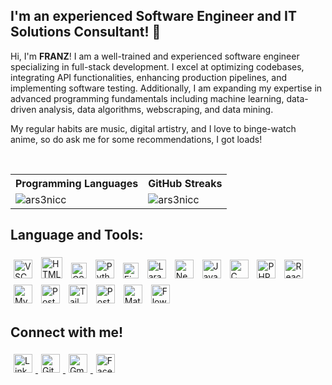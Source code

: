 ## I'm an experienced Software Engineer and IT Solutions Consultant! 👋

Hi, I'm **FRANZ**! I am a well-trained and experienced software engineer specializing in full-stack development. I excel at optimizing codebases, integrating API functionalities, enhancing production pipelines, and implementing software testing. Additionally, I am expanding my expertise in advanced programming fundamentals including machine learning, data-driven analysis, data algorithms, webscraping, and data mining.

My regular habits are music, digital artistry, and I love to binge-watch anime, so do ask me for some recommendations, I got loads!

<br/>

<table align="center">
    <tr>
        <th>Programming Languages</th>
        <th>GitHub Streaks</th>
    </tr>
    <tr>
        <td>
            <img align="left" src="https://github-readme-stats.vercel.app/api/top-langs?username=ars3nicc&theme=omni&show_icons=true&locale=en&layout=compact" alt="ars3nicc"/>
        </td>
        <td>
            <img align="center" src="https://github-readme-streak-stats.herokuapp.com/?user=ars3nicc&theme=omni" alt="ars3nicc" />
        </td>
    </tr>
</table>

## Language and Tools:

<p align="">
    <img src="https://code.visualstudio.com/assets/images/code-stable.png" alt="VSCode logo" width="30" style="margin: 5px;"/>
    <img src="https://upload.wikimedia.org/wikipedia/commons/thumb/6/61/HTML5_logo_and_wordmark.svg/1024px-HTML5_logo_and_wordmark.svg.png" alt="HTML logo" width="34" style="margin: 5px;"/>
    <img src="https://upload.wikimedia.org/wikipedia/commons/thumb/d/d5/CSS3_logo_and_wordmark.svg/1452px-CSS3_logo_and_wordmark.svg.png" alt="CSS logo" width="25" style="margin: 5px;"/>
    <img src="https://upload.wikimedia.org/wikipedia/commons/thumb/c/c3/Python-logo-notext.svg/1869px-Python-logo-notext.svg.png" alt="Python logo" width="30" style="margin: 5px;"/>
    <img src="https://upload.wikimedia.org/wikipedia/commons/thumb/3/33/Figma-logo.svg/1667px-Figma-logo.svg.png" alt="Figma logo" width="25" style="margin: 5px;"/>
    <img src="https://upload.wikimedia.org/wikipedia/commons/thumb/9/9a/Laravel.svg/1200px-Laravel.svg.png" alt="Laravel logo" width="30" style="margin: 5px;"/>
    <img src="https://static-00.iconduck.com/assets.00/nextjs-icon-512x512-y563b8iq.png" alt="Next.js logo" width="30" style="margin: 5px;"/>
    <img src="https://upload.wikimedia.org/wikipedia/commons/6/6a/JavaScript-logo.png" alt="JavaScript logo" width="30" style="margin: 5px;"/>
    <img src="https://upload.wikimedia.org/wikipedia/commons/1/18/C_Programming_Language.svg" alt="C logo" width="30" style="margin: 5px;"/>
    <img src="https://upload.wikimedia.org/wikipedia/commons/thumb/2/27/PHP-logo.svg/2560px-PHP-logo.svg.png" alt="PHP logo" width="30" style="margin: 5px;"/>
    <img src="https://upload.wikimedia.org/wikipedia/commons/a/a7/React-icon.svg" alt="React logo" width="30" style="margin: 5px;"/>
    <img src="https://upload.wikimedia.org/wikipedia/labs/8/8e/Mysql_logo.png" alt="MySQL logo" width="30" style="margin: 5px;"/>
    <img src="https://upload.wikimedia.org/wikipedia/commons/thumb/2/29/Postgresql_elephant.svg/993px-Postgresql_elephant.svg.png" alt="PostgreSQL logo" width="30" style="margin: 5px;"/>
    <img src="https://upload.wikimedia.org/wikipedia/commons/thumb/d/d5/Tailwind_CSS_Logo.svg/320px-Tailwind_CSS_Logo.svg.png" alt="TailwindCSS logo" width="30" style="margin: 5px;"/>
    <img src="https://seeklogo.com/images/P/postman-logo-0087CA0D15-seeklogo.com.png" alt="Postman logo" width="30" style="margin: 5px;"/>
    <img src="https://static-00.iconduck.com/assets.00/material-ui-icon-2048x1626-on580ia9.png" alt="Material-UI logo" width="30" style="margin: 5px;"/>
    <img src="https://flowbite.s3.amazonaws.com/brand/logo-dark/mark/flowbite-logo.png" alt="Flowbite logo" width="30" style="margin: 5px;"/>
</p>

## Connect with me!

<p align="">
    <a href="https://www.linkedin.com/in/franz-ronin-manrique-4b7612242/" target="_blank">
        <img src="https://upload.wikimedia.org/wikipedia/commons/thumb/8/81/LinkedIn_icon.svg/2048px-LinkedIn_icon.svg.png" alt="LinkedIn logo" width="30" style="margin: 5px;"/>
    </a>
    <a href="https://github.com/Ars3nicc" target="_blank">
        <img src="https://upload.wikimedia.org/wikipedia/commons/9/91/Octicons-mark-github.svg" alt="GitHub logo" width="30" style="margin: 5px;"/>
    </a>
    <a href="mailto:franzmanrique2121@gmail.com" target="_blank">
        <img src="https://upload.wikimedia.org/wikipedia/commons/thumb/7/7e/Gmail_icon_%282020%29.svg/2560px-Gmail_icon_%282020%29.svg.png" alt="Gmail logo" width="30" style="margin: 5px;"/>
    </a>
    <a href="https://www.facebook.com/parizz.franz/" target="_blank">
        <img src="https://upload.wikimedia.org/wikipedia/commons/5/51/Facebook_f_logo_%282019%29.svg" alt="Facebook logo" width="30" style="margin: 5px;"/>
    </a>
</p>
